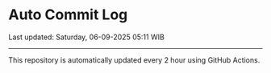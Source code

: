 # Auto Commit Log

Last updated: Saturday, 06-09-2025 05:11 WIB

---

This repository is automatically updated every 2 hour using GitHub Actions.
